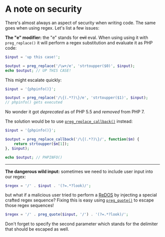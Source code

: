 # A note on security

There's almost always an aspect of security when writing code. The same goes when using regex. Let's list a few issues:

**The "e" modifier:** the "e" stands for ~~evil~~ eval.  When using using it with `preg_replace()` it will perform a regex substitution and evaluate it as PHP code:

```php
$input = 'up this case!';

$output = preg_replace('/\w+/e', 'strtoupper($0)', $input);
echo $output; // UP THIS CASE!
```
This might escalate quickly:
```php
$input = '{phpinfo()}';

$output = preg_replace('/\{(.*?)\}/e', 'strtoupper($1)', $input);
// phpinfo() gets executed
```
No wonder it got *deprecated* as of PHP 5.5 and *removed* from PHP 7.

The solution would be to use [`preg_replace_callback()`](http://php.net/manual/en/function.preg-replace-callback.php) instead:

```php
$input = '{phpinfo()}';

$output = preg_replace_callback('/\{(.*?)\}/', function($m) {
    return strtoupper($m[1]);
}, $input);

echo $output; // PHPINFO()
```

------

**The dangerous wild input:** sometimes we need to include user input into our regex:
```php
$regex = '/' . $input . '(?=.*?look)/';
```
but what if a malicious user tried to perform a [ReDOS](https://en.wikipedia.org/wiki/ReDoS) by injecting a special crafted regex sequence?
Fixing this is easy using [`preg_quote()`](http://php.net/manual/en/function.preg-quote.php) to escape those regex sequences!

```php
$regex = '/' . preg_quote($input, '/') . '(?=.*?look)/';
```
Don't forget to specify the second parameter which stands for the delimiter that should be escaped as well.